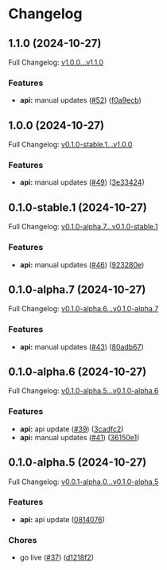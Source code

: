 # Changelog

## 1.1.0 (2024-10-27)

Full Changelog: [v1.0.0...v1.1.0](https://github.com/MpesaFlow/mpesaflow-node/compare/v1.0.0...v1.1.0)

### Features

* **api:** manual updates ([#52](https://github.com/MpesaFlow/mpesaflow-node/issues/52)) ([f0a9ecb](https://github.com/MpesaFlow/mpesaflow-node/commit/f0a9ecb63d0f1e83abc072ac98af87ddea82fa98))

## 1.0.0 (2024-10-27)

Full Changelog: [v0.1.0-stable.1...v1.0.0](https://github.com/MpesaFlow/mpesaflow-node/compare/v0.1.0-stable.1...v1.0.0)

### Features

* **api:** manual updates ([#49](https://github.com/MpesaFlow/mpesaflow-node/issues/49)) ([3e33424](https://github.com/MpesaFlow/mpesaflow-node/commit/3e334243dfb711db367bb2c94edb0837c1097d47))

## 0.1.0-stable.1 (2024-10-27)

Full Changelog: [v0.1.0-alpha.7...v0.1.0-stable.1](https://github.com/MpesaFlow/mpesaflow-node/compare/v0.1.0-alpha.7...v0.1.0-stable.1)

### Features

* **api:** manual updates ([#46](https://github.com/MpesaFlow/mpesaflow-node/issues/46)) ([923280e](https://github.com/MpesaFlow/mpesaflow-node/commit/923280ea23cae804bc7580296aec43e468a3f964))

## 0.1.0-alpha.7 (2024-10-27)

Full Changelog: [v0.1.0-alpha.6...v0.1.0-alpha.7](https://github.com/MpesaFlow/mpesaflow-node/compare/v0.1.0-alpha.6...v0.1.0-alpha.7)

### Features

* **api:** manual updates ([#43](https://github.com/MpesaFlow/mpesaflow-node/issues/43)) ([80adb67](https://github.com/MpesaFlow/mpesaflow-node/commit/80adb677158538930ba30cc8a74cf69355a855ab))

## 0.1.0-alpha.6 (2024-10-27)

Full Changelog: [v0.1.0-alpha.5...v0.1.0-alpha.6](https://github.com/MpesaFlow/mpesaflow-node/compare/v0.1.0-alpha.5...v0.1.0-alpha.6)

### Features

* **api:** api update ([#39](https://github.com/MpesaFlow/mpesaflow-node/issues/39)) ([3cadfc2](https://github.com/MpesaFlow/mpesaflow-node/commit/3cadfc25d4e136db01af7d7434664d679cdc66b2))
* **api:** manual updates ([#41](https://github.com/MpesaFlow/mpesaflow-node/issues/41)) ([36150e1](https://github.com/MpesaFlow/mpesaflow-node/commit/36150e1a44d790f217c36d49ed1de41c06f306d9))

## 0.1.0-alpha.5 (2024-10-27)

Full Changelog: [v0.0.1-alpha.0...v0.1.0-alpha.5](https://github.com/MpesaFlow/mpesaflow-node/compare/v0.0.1-alpha.0...v0.1.0-alpha.5)

### Features

* **api:** api update ([0814076](https://github.com/MpesaFlow/mpesaflow-node/commit/0814076ed51f1731c9b1fe2bdc0751d0f312cba7))


### Chores

* go live ([#37](https://github.com/MpesaFlow/mpesaflow-node/issues/37)) ([d1218f2](https://github.com/MpesaFlow/mpesaflow-node/commit/d1218f2370942344a27f6a1fdc620f2f5222de85))
